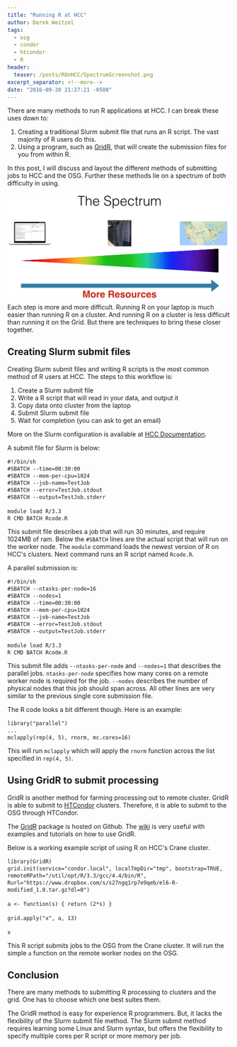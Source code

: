 ```yaml
---
title: "Running R at HCC"
author: Derek Weitzel
tags:
  - osg
  - condor
  - htcondor
  - R
header:
  teaser: /posts/ROnHCC/SpectrumScreenshot.png
excerpt_separator: <!--more-->
date: "2016-09-20 21:27:21 -0500"
---
```



There are many methods to run R applications at HCC.  I can break these uses down to:

1. Creating a traditional Slurm submit file that runs an R script.  The vast majority of R users do this.
2. Using a program, such as [GridR](https://osg-bosco.github.io/GridR/), that will create the submission files for you from within R.

In this post, I will discuss and layout the different methods of submitting jobs to HCC and the OSG.  Further these methods lie on a spectrum of both difficulty in using.

![Difficulty Spectrum](/images/posts/ROnHCC/SpectrumScreenshot.png "Difficult Spectrum")
Each step is more and more difficult.  Running R on your laptop is much easier than running R on a cluster.  And running R on a cluster is less difficult than running it on the Grid.  But there are techniques to bring these closer together.

<!--more-->

## Creating Slurm submit files
Creating Slurm submit files and writing R scripts is the most common method of R users at HCC.  The steps to this workflow is:

1. Create a Slurm submit file
2. Write a R script that will read in your data, and output it
3. Copy data onto cluster from the laptop
4. Submit Slurm submit file
5. Wait for completion (you can ask to get an email)

More on the Slurm configuration is available at [HCC Documentation](https://hcc-docs.unl.edu/x/4AMg).

A submit file for Slurm is below:

```
#!/bin/sh
#SBATCH --time=00:30:00
#SBATCH --mem-per-cpu=1024
#SBATCH --job-name=TestJob
#SBATCH --error=TestJob.stdout
#SBATCH --output=TestJob.stderr
 
module load R/3.3
R CMD BATCH Rcode.R
```

This submit file describes a job that will run 30 minutes, and require 1024MB of ram.  Below the `#SBATCH` lines are the actual script that will run on the worker node.  The `module` command loads the newest version of R on HCC's clusters.  Next command runs an R script named `Rcode.R`.

A parallel submission is:

```
#!/bin/sh
#SBATCH --ntasks-per-node=16
#SBATCH --nodes=1
#SBATCH --time=00:30:00
#SBATCH --mem-per-cpu=1024
#SBATCH --job-name=TestJob
#SBATCH --error=TestJob.stdout
#SBATCH --output=TestJob.stderr
 
module load R/3.3
R CMD BATCH Rcode.R
```

This submit file adds `--ntasks-per-node` and `--nodes=1` that describes the parallel jobs.  `ntasks-per-node` specifies how many cores on a remote worker node is required for the job.  `--nodes` describes the number of physical nodes that this job should span across.  All other lines are very similar to the previous single core submission file.

The R code looks a bit different though.  Here is an example:

```
library("parallel")
...
mclapply(rep(4, 5), rnorm, mc.cores=16)
```

This will run `mclapply` which will apply the `rnorm` function across the list specified in `rep(4, 5)`.  


## Using GridR to submit processing

GridR is another method for farming processing out to remote cluster.  GridR is able to submit to [HTCondor](https://research.cs.wisc.edu/htcondor/) clusters.   Therefore, it is able to submit to the OSG through HTCondor.

The [GridR](https://osg-bosco.github.io/GridR/) package is hosted on Github.  The [wiki](https://github.com/osg-bosco/GridR/wiki) is very useful with examples and tutorials on how to use GridR.

Below is a working example script of using R on HCC's Crane cluster.

```
library(GridR)
grid.init(service="condor.local", localTmpDir="tmp", bootstrap=TRUE, remoteRPath="/util/opt/R/3.3/gcc/4.4/bin/R", Rurl="https://www.dropbox.com/s/s27ngq1rp7e9qeb/el6-R-modified_1.0.tar.gz?dl=0")

a <- function(s) { return (2*s) }

grid.apply("x", a, 13)

x
```

This R script submits jobs to the OSG from the Crane cluster.  It will run the simple `a` function on the remote worker nodes on the OSG.

## Conclusion

There are many methods to submitting R processing to clusters and the grid.  One has to choose which one best suites them.

The GridR method is easy for experience R programmers.  But, it lacks the flexibility of the Slurm submit file method.  The Slurm submit method requires learning some Linux and Slurm syntax, but offers the flexibility to specify multiple cores per R script or more memory per job.



